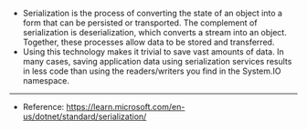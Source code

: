 - Serialization is the process of converting the state of an object into a form that can be persisted or transported. The complement of serialization is deserialization, which converts a stream into an object. Together, these processes allow data to be stored and transferred.
- Using this technology makes it trivial to save vast amounts of data. In many cases, saving application data using serialization services results in less code than using the readers/writers you find in the System.IO namespace.

---

- Reference: https://learn.microsoft.com/en-us/dotnet/standard/serialization/